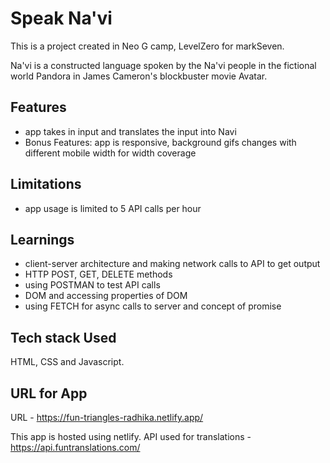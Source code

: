 # Speak Na'vi 

This is a project created in Neo G camp, LevelZero for markSeven.

Na'vi is a constructed language spoken by the Na'vi people in the fictional world Pandora in James Cameron's blockbuster movie Avatar. 

## Features

- app takes in input and translates the input into Navi
- Bonus Features: app is responsive, background gifs changes with different mobile width for width coverage

## Limitations

- app usage is limited to 5 API calls per hour

## Learnings

- client-server architecture and making network calls to API to get output
- HTTP POST, GET, DELETE methods
- using POSTMAN to test API calls
- DOM and accessing properties of DOM
- using FETCH for async calls to server and concept of promise

## Tech stack Used

HTML, CSS and Javascript.

## URL for App

URL - https://fun-triangles-radhika.netlify.app/

This app is hosted using netlify.
API used for translations - https://api.funtranslations.com/
